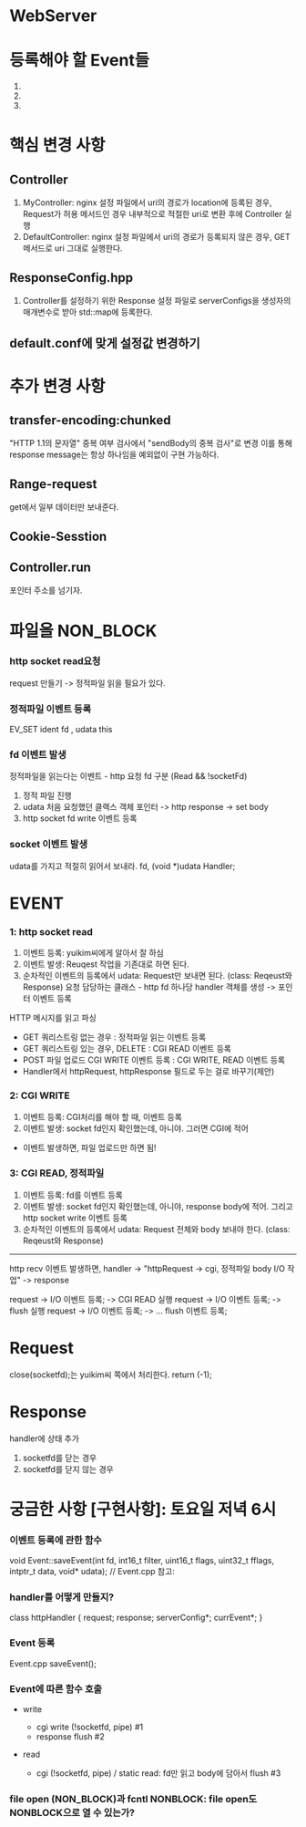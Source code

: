 # WebServer 
# 등록해야 할 Event들
1. 
2. 
3. 

# 핵심 변경 사항

## Controller

1. MyController: nginx 설정 파일에서 uri의 경로가 location에 등록된 경우, Request가 허용 메서드인 경우 내부적으로 적절한 uri로 변환 후에 Controller 실행
2. DefaultController: nginx 설정 파일에서 uri의 경로가 등록되지 않은 경우, GET 메서드로 uri 그대로 실행한다.

## ResponseConfig.hpp
1. Controller를 설정하기 위한 Response 설정 파일로 serverConfigs을 생성자의 매개변수로 받아 std::map에 등록한다.

## default.conf에 맞게 설정값 변경하기

# 추가 변경 사항

## transfer-encoding:chunked
"HTTP 1.1의 문자열" 중복 여부 검사에서 "sendBody의 중복 검사"로 변경 이를 통해 response message는 항상 하나임을 예외없이 구현 가능하다.

## Range-request
get에서 일부 데이터만 보내준다.

## Cookie-Sesstion

## Controller.run
포인터 주소를 넘기자.

# 파일을 NON_BLOCK

### http socket read요청
request 만들기 -> 정적파일 읽을 필요가 있다.

### 정적파일 이벤트 등록
EV_SET ident fd , udata this

### fd 이벤트 발생
정적파일을 읽는다는 이벤트 - http 요청 fd 구분 (Read && !socketFd)
1. 정적 파일 진행
2. udata 처음 요청했던 클랙스 객체 포인터 -> http response -> set body
3. http socket fd write 이벤트 등록

### socket 이벤트 발생
udata를 가지고 적절히 읽어서 보내라.
fd, (void *)udata Handler;

# EVENT
### 1: http socket read
1. 이벤트 등록: yuikim씨에게 알아서 잘 하심
2. 이벤트 발생: Reuqest 작업을 기존대로 하면 된다.
3. 순차적인 이벤트의 등록에서 udata: Request만 보내면 된다. (class: Reqeust와 Response) 요청 담당하는 클래스 - http fd 하나당 handler 객체를 생성 -> 포인터 이벤트 등록 

HTTP 메시지를 읽고 파싱
- GET 쿼리스트링 없는 경우 : 정적파일 읽는 이벤트 등록
- GET 쿼리스트링 있는 경우, DELETE : CGI READ 이벤트 등록 
- POST 파일 업로드 CGI WRITE 이벤트 등록 : CGI WRITE, READ 이벤트 등록 
- Handler에서 httpRequest, httpResponse 필드로 두는 걸로 바꾸기(제안)

### 2: CGI WRITE
1. 이벤트 등록: CGI처리를 해야 할 때, 이벤트 등록
2. 이벤트 발생: socket fd인지 확인했는데, 아니야. 그러면 CGI에 적어

- 이벤트 발생하면, 파일 업로드만 하면 됨!

### 3: CGI READ, 정적파일
1. 이벤트 등록: fd를 이벤트 등록
2. 이벤트 발생: socket fd인지 확인했는데, 아니야, response body에 적어. 그리고 http socket write 이벤트 등록
3. 순차적인 이벤트의 등록에서 udata: Request 전체와 body 보내야 한다. (class: Reqeust와 Response)

---

http recv 이벤트 발생하면, handler -> "httpRequest -> cgi, 정적파일 body I/O 작업" -> response

request -> I/O 이벤트 등록; -> CGI READ 실행
request -> I/O 이벤트 등록; -> flush 실행
request -> I/O 이벤트 등록; -> ... 
            flush 이벤트 등록;

# Request
close(socketfd);는 yuikim씨 쪽에서 처리한다.
return (-1);

# Response
handler에 상태 추가 
1. socketfd를 닫는 경우
2. socketfd를 닫지 않는 경우

# 궁금한 사항 [구현사항]: 토요일 저녁 6시

### 이벤트 등록에 관한 함수
void Event::saveEvent(int fd, int16_t filter, uint16_t flags, uint32_t fflags,
                      intptr_t data, void* udata);
// Event.cpp 참고:

### handler를 어떻게 만들지?

class   httpHandler {
    request;
    response;
    serverConfig*;
    currEvent*;
}

### Event 등록
Event.cpp saveEvent();
### Event에 따른 함수 호출
* write
    * cgi write (!socketfd, pipe) #1
    * response flush #2

* read
    * cgi (!socketfd, pipe) / static  read: fd만 읽고 body에 담아서 flush #3
 
### file open (NON_BLOCK)과 fcntl NONBLOCK: file open도 NONBLOCK으로 열 수 있는가?

